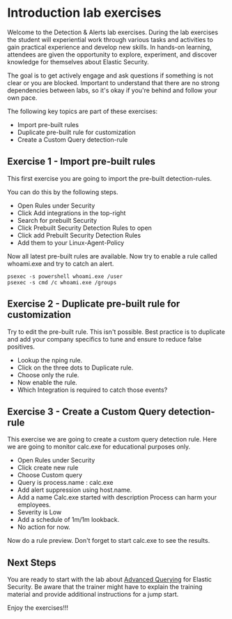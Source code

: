 # Introduction lab exercises

Welcome to the Detection & Alerts lab exercises. During the lab exercises the student will experiential work through various tasks and activities to gain practical experience and develop new skills. In hands-on learning, attendees are given the opportunity to explore, experiment, and discover knowledge for themselves about Elastic Security.

The goal is to get actively engage and ask questions if something is not clear or you are blocked. Important to understand that there are no strong dependencies between labs, so it's okay if you're behind and follow your own pace.

The following key topics are part of these exercises:

- Import pre-built rules
- Duplicate pre-built rule for customization
- Create a Custom Query detection-rule

## Exercise 1 - Import pre-built rules

This first exercise you are going to import the pre-built detection-rules. 

You can do this by the following steps.

- Open Rules under Security
- Click Add integrations in the top-right
- Search for prebuilt Security
- Click Prebuilt Security Detection Rules to open
- Click add Prebuilt Security Detection Rules
- Add them to your Linux-Agent-Policy

Now all latest pre-built rules are available. Now try to enable a rule called whoami.exe and try to catch an alert.

```
psexec -s powershell whoami.exe /user
psexec -s cmd /c whoami.exe /groups 
```

## Exercise 2 - Duplicate pre-built rule for customization

Try to edit the pre-built rule. This isn't possible. Best practice is to duplicate and add your company specifics to tune and ensure to reduce false positives.

- Lookup the nping rule.
- Click on the three dots to Duplicate rule.
- Choose only the rule.
- Now enable the rule.
- Which Integration is required to catch those events?

## Exercise 3 - Create a Custom Query detection-rule

This exercise we are going to create a custom query detection rule. Here we are going to monitor calc.exe for educational purposes only.

- Open Rules under Security
- Click create new rule
- Choose Custom query
- Query is process.name : calc.exe
- Add alert suppression using host.name.
- Add a name Calc.exe started with description Process can harm your employees.
- Severity is Low
- Add a schedule of 1m/1m lookback.
- No action for now.

Now do a rule preview. Don't forget to start calc.exe to see the results.

## Next Steps

You are ready to start with the lab about [Advanced Querying](../05-AdvancedQuerying/README.md) for Elastic Security. Be aware that the trainer might have to explain the training material and provide additional instructions for a jump start.

Enjoy the exercises!!!